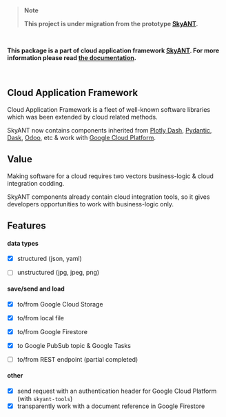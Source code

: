 <br/>

> **Note**
> 
> **This project is under migration from the prototype [SkyANT](https://gitlab.com/skyant/python/data).**

<br/>


__This package is a part of cloud application framework [SkyANT](https://skyant.dev). For more information please read [the documentation](https://docs.skyant.dev/projects/data).__

<br/>

## Cloud Application Framework

Cloud Application Framework is a fleet of well-known software libraries which was been extended by cloud related methods.

SkyANT now contains components inherited from [Plotly Dash](https://dash.plotly.com), [Pydantic](https://docs.pydantic.dev/), [Dask](https://dask.org), [Odoo](https://odoo.com), etc & work with [Google Cloud Platform](https://cloud.google.com).


## Value

Making software for a cloud requires two vectors business-logic & cloud integration codding.

SkyANT components already contain cloud integration tools, so it gives developers opportunities to work with business-logic only.



## Features

#### data types

- [x] structured (json, yaml)
- [ ] unstructured (jpg, jpeg, png)


#### save/send and load

- [x] to/from Google Cloud Storage
- [x] to/from local file
- [x] to/from Google Firestore
- [x] to Google PubSub topic & Google Tasks
- [ ] to/from REST endpoint (partial completed)


#### other

- [x] send request with an authentication header for Google Cloud Platform (with `skyant-tools`)
- [x] transparently work with a document reference in Google Firestore
